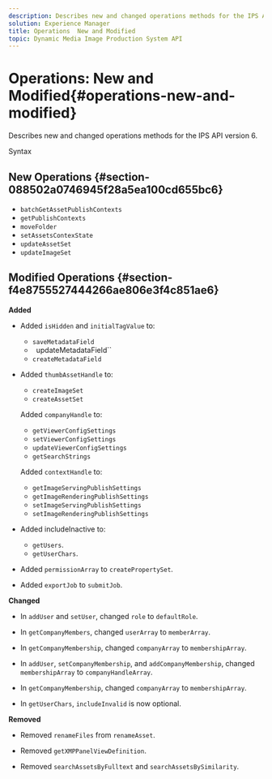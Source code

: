 ```yaml
---
description: Describes new and changed operations methods for the IPS API version 6.
solution: Experience Manager
title: Operations  New and Modified
topic: Dynamic Media Image Production System API
---
```


# Operations: New and Modified{#operations-new-and-modified}

Describes new and changed operations methods for the IPS API version 6.

 Syntax 

## New Operations {#section-088502a0746945f28a5ea100cd655bc6}

* `batchGetAssetPublishContexts` 
* `getPublishContexts` 
* `moveFolder` 
* `setAssetsContexState` 
* `updateAssetSet` 
* `updateImageSet`

## Modified Operations {#section-f4e8755527444266ae806e3f4c851ae6}

**Added**

* Added `isHidden` and `initialTagValue` to:

  * `saveMetadataField`
  * ` `updateMetadataField``
  * `createMetadataField`

* Added `thumbAssetHandle` to:

  * `createImageSet`
  * `createAssetSet`

  Added `companyHandle` to:

  * `getViewerConfigSettings`
  * `setViewerConfigSettings`
  * `updateViewerConfigSettings`
  * `getSearchStrings`

  Added `contextHandle` to:

  * `getImageServingPublishSettings`
  * `getImageRenderingPublishSettings`
  * `setImageServingPublishSettings`
  * `setImageRenderingPublishSettings`

* Added includeInactive to:

  * `getUsers`. 
  * `getUserChars`.

* Added `permissionArray` to `createPropertySet`. 

* Added `exportJob` to `submitJob`.

**Changed**

* In `addUser` and `setUser`, changed `role` to `defaultRole`. 

* In `getCompanyMembers`, changed `userArray` to `memberArray`. 

* In `getCompanyMembership`, changed `companyArray` to `membershipArray`. 

* In `addUser`, `setCompanyMembership`, and `addCompanyMembership`, changed `membershipArray` to `companyHandleArray`. 

* In `getCompanyMembership`, changed `companyArray` to `membershipArray`. 

* In `getUserChars`, `includeInvalid` is now optional.

**Removed**

* Removed `renameFiles` from `renameAsset`. 

* Removed `getXMPPanelViewDefinition`. 
* Removed `searchAssetsByFulltext` and `searchAssetsBySimilarity`.

